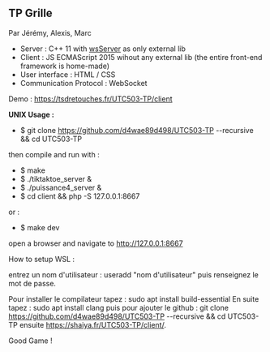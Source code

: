 ## TP Grille

Par Jérémy, Alexis, Marc

- Server : C++ 11 with [wsServer](https://github.com/Theldus/wsServer) as only external lib
- Client : JS ECMAScript 2015 wihout any external lib (the entire front-end framework is home-made)
- User interface : HTML / CSS
- Communication Protocol : WebSocket

Demo : https://tsdretouches.fr/UTC503-TP/client


**UNIX Usage :**

- $ git clone https://github.com/d4wae89d498/UTC503-TP --recursive && cd UTC503-TP

then compile and run with :
- $ make
- $ ./tiktaktoe_server & 
- $ ./puissance4_server &
- $ cd client && php -S 127.0.0.1:8667

or :

- $ make dev

open a browser and navigate to http://127.0.0.1:8667

How to setup WSL :

entrez un nom d'utilisateur : useradd "nom d'utilisateur"
puis renseignez le mot de passe.

Pour installer le compilateur tapez : sudo apt install build-essential
En suite tapez : sudo apt install clang
puis pour ajouter le github : git clone https://github.com/d4wae89d498/UTC503-TP --recursive && cd UTC503-TP
ensuite https://shaiya.fr/UTC503-TP/client/.

Good Game !